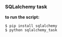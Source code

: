 ### SQLalchemy task

**to run the script:**

```
$ pip install sqlalchemy
$ python sqlalchemy_task

```